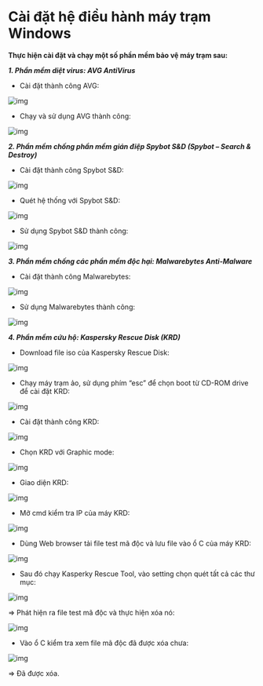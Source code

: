 # Cài đặt hệ điều hành máy trạm Windows

**Thực hiện cài đặt và chạy một số phần mềm bảo vệ máy trạm sau:**

***1. Phần mềm diệt virus: AVG AntiVirus***

- Cài đặt thành công AVG: 

![img](0)

- Chạy và sử dụng AVG thành công:

![img](1)


***2. Phần mềm chống phần mềm gián điệp Spybot S&D (Spybot – Search & Destroy)***

- Cài đặt thành công Spybot S&D:

![img](2)

-  Quét hệ thống với Spybot S&D:

![img](3)

- Sử dụng Spybot S&D thành công: 

![img](4)

***3. Phần mềm chống các phần mềm độc hại: Malwarebytes Anti-Malware***

- Cài đặt thành công Malwarebytes: 

![img](5)

- Sử dụng Malwarebytes thành công: 

![img](6)

***4. Phần mềm cứu hộ: Kaspersky Rescue Disk (KRD)***

- Download file iso của Kaspersky Rescue Disk: 

![img](7)

- Chạy máy trạm ảo, sử dụng phím “esc” để chọn boot từ CD-ROM drive để cài đặt KRD:

![img](8)

- Cài đặt thành công KRD:

![img](9)

- Chọn KRD với Graphic mode:

![img](10)

- Giao diện KRD:

![img](11)

- Mở cmd kiểm tra IP của máy KRD: 

![img](12)

- Dùng Web browser tải file test mã độc và lưu file vào ổ C của máy KRD: 

![img](13)

- Sau đó chạy Kasperky Rescue Tool, vào setting chọn quét tất cả các thư mục:

![img](14)

=> Phát hiện ra file test mã độc và thực hiện xóa nó:

![img](15)

- Vào ổ C kiểm tra xem file mã độc đã được xóa chưa: 

![img](16)

=> Đã được xóa. 
